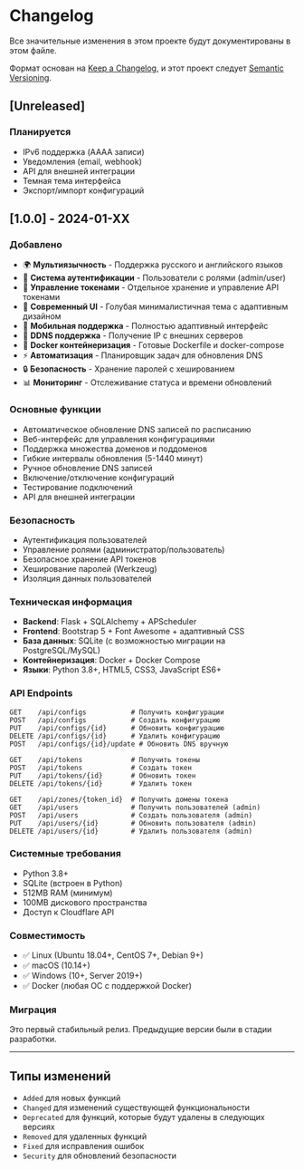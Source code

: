 # Changelog

Все значительные изменения в этом проекте будут документированы в этом файле.

Формат основан на [Keep a Changelog](https://keepachangelog.com/en/1.0.0/),
и этот проект следует [Semantic Versioning](https://semver.org/spec/v2.0.0.html).

## [Unreleased]

### Планируется
- IPv6 поддержка (AAAA записи)
- Уведомления (email, webhook)
- API для внешней интеграции
- Темная тема интерфейса
- Экспорт/импорт конфигураций

## [1.0.0] - 2024-01-XX

### Добавлено
- 🌍 **Мультиязычность** - Поддержка русского и английского языков
- 🔐 **Система аутентификации** - Пользователи с ролями (admin/user)
- 👥 **Управление токенами** - Отдельное хранение и управление API токенами
- 🎨 **Современный UI** - Голубая минималистичная тема с адаптивным дизайном
- 📱 **Мобильная поддержка** - Полностью адаптивный интерфейс
- 🔧 **DDNS поддержка** - Получение IP с внешних серверов
- 🐳 **Docker контейнеризация** - Готовые Dockerfile и docker-compose
- ⚡ **Автоматизация** - Планировщик задач для обновления DNS
- 🔒 **Безопасность** - Хранение паролей с хешированием
- 📊 **Мониторинг** - Отслеживание статуса и времени обновлений

### Основные функции
- Автоматическое обновление DNS записей по расписанию
- Веб-интерфейс для управления конфигурациями
- Поддержка множества доменов и поддоменов
- Гибкие интервалы обновления (5-1440 минут)
- Ручное обновление DNS записей
- Включение/отключение конфигураций
- Тестирование подключений
- API для внешней интеграции

### Безопасность
- Аутентификация пользователей
- Управление ролями (администратор/пользователь)
- Безопасное хранение API токенов
- Хеширование паролей (Werkzeug)
- Изоляция данных пользователей

### Техническая информация
- **Backend**: Flask + SQLAlchemy + APScheduler
- **Frontend**: Bootstrap 5 + Font Awesome + адаптивный CSS
- **База данных**: SQLite (с возможностью миграции на PostgreSQL/MySQL)
- **Контейнеризация**: Docker + Docker Compose
- **Языки**: Python 3.8+, HTML5, CSS3, JavaScript ES6+

### API Endpoints
```
GET    /api/configs           # Получить конфигурации
POST   /api/configs           # Создать конфигурацию
PUT    /api/configs/{id}      # Обновить конфигурацию
DELETE /api/configs/{id}      # Удалить конфигурацию
POST   /api/configs/{id}/update # Обновить DNS вручную

GET    /api/tokens            # Получить токены
POST   /api/tokens            # Создать токен
PUT    /api/tokens/{id}       # Обновить токен
DELETE /api/tokens/{id}       # Удалить токен

GET    /api/zones/{token_id}  # Получить домены токена
GET    /api/users             # Получить пользователей (admin)
POST   /api/users             # Создать пользователя (admin)
PUT    /api/users/{id}        # Обновить пользователя (admin)
DELETE /api/users/{id}        # Удалить пользователя (admin)
```

### Системные требования
- Python 3.8+
- SQLite (встроен в Python)
- 512MB RAM (минимум)
- 100MB дискового пространства
- Доступ к Cloudflare API

### Совместимость
- ✅ Linux (Ubuntu 18.04+, CentOS 7+, Debian 9+)
- ✅ macOS (10.14+)
- ✅ Windows (10+, Server 2019+)
- ✅ Docker (любая ОС с поддержкой Docker)

### Миграция
Это первый стабильный релиз. Предыдущие версии были в стадии разработки.

---

## Типы изменений
- `Added` для новых функций
- `Changed` для изменений существующей функциональности
- `Deprecated` для функций, которые будут удалены в следующих версиях
- `Removed` для удаленных функций
- `Fixed` для исправления ошибок
- `Security` для обновлений безопасности 